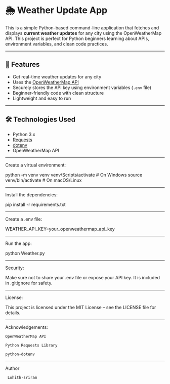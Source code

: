 # 🌦️ Weather Update App

This is a simple Python-based command-line application that fetches and displays **current weather updates** for any city using the OpenWeatherMap API. This project is perfect for Python beginners learning about APIs, environment variables, and clean code practices.

---

## 🚀 Features

- Get real-time weather updates for any city
- Uses the [OpenWeatherMap API](https://openweathermap.org/api)
- Securely stores the API key using environment variables (`.env` file)
- Beginner-friendly code with clean structure
- Lightweight and easy to run

---

## 🛠️ Technologies Used

- Python 3.x
- [Requests](https://pypi.org/project/requests/)
- [dotenv](https://pypi.org/project/python-dotenv/)
- OpenWeatherMap API

---

Create a virtual environment:

python -m venv venv
venv\Scripts\activate   # On Windows
source venv/bin/activate  # On macOS/Linux

---

Install the dependencies:

pip install -r requirements.txt

---

Create a .env file:

WEATHER_API_KEY=your_openweathermap_api_key

---

Run the app:

python Weather.py

---

Security:

Make sure not to share your .env file or expose your API key. It is included in .gitignore for safety.

---

License:

This project is licensed under the MIT License – see the LICENSE file for details.

---

Acknowledgements:

    OpenWeatherMap API

    Python Requests Library

    python-dotenv

---

Author

     Lohith-sriram
